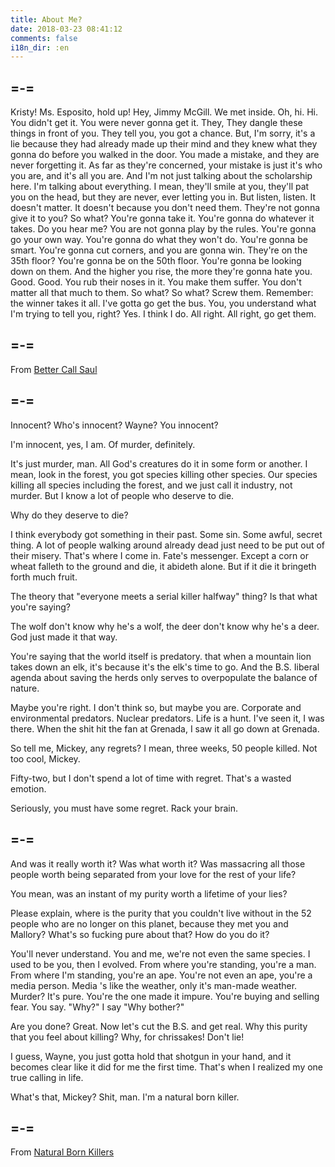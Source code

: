 ```yaml
---
title: About Me?
date: 2018-03-23 08:41:12
comments: false
i18n_dir: :en
---
```


## =-=

Kristy!
Ms. Esposito, hold up!
Hey, Jimmy McGill.
We met inside.
Oh, hi.
Hi.
You didn't get it.
You were never gonna get it.
They, They dangle these things in front of you.
They tell you, you got a chance.
But, I'm sorry, it's a lie because they had already made up their mind and they knew what they gonna do before you walked in the door.
You made a mistake, and they are never forgetting it.
As far as they're concerned, your mistake is just it's who you are, and it's all you are.
And I'm not just talking about the scholarship here. I'm talking about everything.
I mean, they'll smile at you, they'll pat you on the head, but they are never, ever letting you in.
But listen, listen. 
It doesn't matter.
It doesn't because you don't need them.
They're not gonna give it to you? So what? You're gonna take it. 
You're gonna do whatever it takes. Do you hear me?
You are not gonna play by the rules.
You're gonna go your own way.
You're gonna do what they won't do.
You're gonna be smart.
You're gonna cut corners, and you are gonna win.
They're on the 35th floor? You're gonna be on the 50th floor.
You're gonna be looking down on them.
And the higher you rise, the more they're gonna hate you.
Good. Good. You rub their noses in it.
You make them suffer.
You don't matter all that much to them. So what?
So what? Screw them.
Remember: the winner takes it all.
I've gotta go get the bus.
You, you understand what I'm trying to tell you, right?
Yes. I think I do.
All right. All right, go get them.

## =-=

From [Better Call Saul ](https://www.imdb.com/title/tt3032476/)

## =-=

Innocent? Who's innocent? Wayne? You innocent?

I'm innocent, yes, I am. Of murder, definitely. 

It's just murder, man. All God's creatures do it in some form or another. I mean, look in the forest, you got species killing other species. Our species killing all species including the forest, and we just call it industry, not murder. But I know a lot of people who deserve to die. 

Why do they deserve to die?

I think everybody got something in their past. Some sin. Some awful, secret thing. A lot of people walking around already dead just need to be put out of their misery. That's where I come in. Fate's messenger. Except a corn or wheat falleth to the ground and die, it abideth alone. But if it die it bringeth forth much fruit.

The theory that "everyone meets a serial killer halfway" thing? Is that what you're saying?

The wolf don't know why he's a wolf, the deer don't know why he's a deer. God just made it that way. 

You're saying that the world itself is predatory. that when a mountain lion takes down an elk, it's because it's the elk's time to go. And the B.S. Iiberal agenda about saving the herds only serves to overpopulate the balance of nature. 

Maybe you're right. I don't think so, but maybe you are. Corporate and environmental predators. Nuclear predators. Life is a hunt. I've seen it, I was there. When the shit hit the fan at Grenada, I saw it all go down at Grenada. 

So tell me, Mickey, any regrets? I mean, three weeks, 50 people killed. Not too cool, Mickey. 

Fifty-two, but I don't spend a lot of time with regret. That's a wasted emotion. 

Seriously, you must have some regret. Rack your brain. 

## =-=

And was it really worth it? Was what worth it? Was massacring all those people worth being separated from your love for the rest of your life?

You mean, was an instant of my purity worth a lifetime of your lies? 

Please explain, where is the purity that you couldn't live without in the 52 people who are no longer on this planet, because they met you and Mallory? What's so fucking pure about that? How do you do it? 

You'll never understand. You and me, we're not even the same species. I used to be you, then I evolved. From where you're standing, you're a man. From where I'm standing, you're an ape. You're not even an ape, you're a media person. Media 's like the weather, only it's man-made weather. Murder? It's pure. You're the one made it impure. You're buying and selling fear. You say. "Why?" I say "Why bother?" 

Are you done? Great. Now let's cut the B.S. and get real. Why this purity that you feel about killing? Why, for chrissakes! Don't lie!

I guess, Wayne, you just gotta hold that shotgun in your hand, and it becomes clear like it did for me the first time. That's when I realized my one true calling in life. 

What's that, Mickey? Shit, man. I'm a natural born killer. 

## =-=

From [Natural Born Killers](http://www.imdb.com/title/tt0110632/)